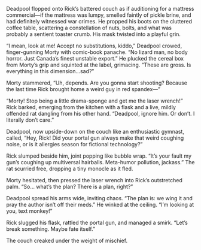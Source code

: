 Deadpool flopped onto Rick’s battered couch as if auditioning for a mattress commercial—if the mattress was lumpy, smelled faintly of pickle brine, and had definitely witnessed war crimes. He propped his boots on the cluttered coffee table, scattering a constellation of nuts, bolts, and what was probably a sentient toaster crumb. His mask twisted into a playful grin.

“I mean, look at me! Accept no substitutions, kiddo,” Deadpool crowed, finger-gunning Morty with comic-book panache. “No lizard man, no body horror. Just Canada’s finest unstable export.” He plucked the cereal box from Morty’s grip and squinted at the label, grimacing. “These are gross. Is everything in this dimension…sad?”

Morty stammered, “Uh, depends. Are you gonna start shooting? Because the last time Rick brought home a weird guy in red spandex—”

“Morty! Stop being a little drama-sponge and get me the laser wrench!” Rick barked, emerging from the kitchen with a flask and a live, mildly offended rat dangling from his other hand. “Deadpool, ignore him. Or don’t. I literally don’t care.”

Deadpool, now upside-down on the couch like an enthusiastic gymnast, called, “Hey, Rick! Did your portal gun always make that weird coughing noise, or is it allergies season for fictional technology?”

Rick slumped beside him, joint popping like bubble wrap. “It’s your fault my gun’s coughing up multiversal hairballs. Meta-humor pollution, jackass.” The rat scurried free, dropping a tiny monocle as it fled.

Morty hesitated, then pressed the laser wrench into Rick’s outstretched palm. “So… what’s the plan? There is a plan, right?”

Deadpool spread his arms wide, inviting chaos. “The plan is: we wing it and pray the author isn’t off their meds.” He winked at the ceiling. “I’m looking at you, text monkey!”

Rick slugged his flask, rattled the portal gun, and managed a smirk. “Let’s break something. Maybe fate itself.”

The couch creaked under the weight of mischief.